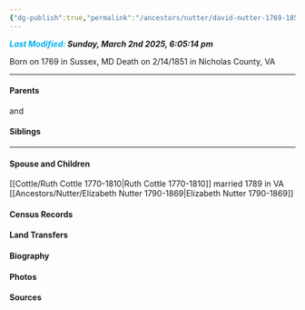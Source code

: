 ```yaml
---
{"dg-publish":true,"permalink":"/ancestors/nutter/david-nutter-1769-1851/","tags":["David-Nutter"]}
---
```


***<font color="#00b0f0">Last Modified:</font> Sunday, March 2nd 2025, 6:05:14 pm***

Born on  1769 in Sussex, MD
Death on 2/14/1851 in Nicholas County, VA
   
---
#### Parents

<!-- Link to father --> and <!-- Link to mother-->
#### Siblings
<!-- Link to sibling -->

---
#### Spouse and Children
[[Cottle/Ruth Cottle 1770-1810\|Ruth Cottle 1770-1810]] married 1789 in VA
[[Ancestors/Nutter/Elizabeth Nutter 1790-1869\|Elizabeth Nutter 1790-1869]]

#### Census Records

#### Land Transfers

#### Biography

#### Photos

#### Sources

